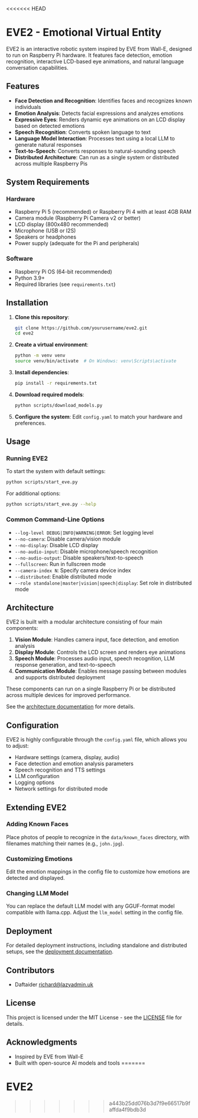 <<<<<<< HEAD
# EVE2 - Emotional Virtual Entity

EVE2 is an interactive robotic system inspired by EVE from Wall-E, designed to run on Raspberry Pi hardware. It features face detection, emotion recognition, interactive LCD-based eye animations, and natural language conversation capabilities.

## Features

- **Face Detection and Recognition**: Identifies faces and recognizes known individuals
- **Emotion Analysis**: Detects facial expressions and analyzes emotions
- **Expressive Eyes**: Renders dynamic eye animations on an LCD display based on detected emotions
- **Speech Recognition**: Converts spoken language to text
- **Language Model Interaction**: Processes text using a local LLM to generate natural responses
- **Text-to-Speech**: Converts responses to natural-sounding speech
- **Distributed Architecture**: Can run as a single system or distributed across multiple Raspberry Pis

## System Requirements

### Hardware

- Raspberry Pi 5 (recommended) or Raspberry Pi 4 with at least 4GB RAM
- Camera module (Raspberry Pi Camera v2 or better)
- LCD display (800x480 recommended)
- Microphone (USB or I2S)
- Speakers or headphones
- Power supply (adequate for the Pi and peripherals)

### Software

- Raspberry Pi OS (64-bit recommended)
- Python 3.9+
- Required libraries (see `requirements.txt`)

## Installation

1. **Clone this repository**:
   ```bash
   git clone https://github.com/yourusername/eve2.git
   cd eve2
   ```

2. **Create a virtual environment**:
   ```bash
   python -m venv venv
   source venv/bin/activate  # On Windows: venv\Scripts\activate
   ```

3. **Install dependencies**:
   ```bash
   pip install -r requirements.txt
   ```

4. **Download required models**:
   ```bash
   python scripts/download_models.py
   ```

5. **Configure the system**:
   Edit `config.yaml` to match your hardware and preferences.

## Usage

### Running EVE2

To start the system with default settings:

```bash
python scripts/start_eve.py
```

For additional options:

```bash
python scripts/start_eve.py --help
```

### Common Command-Line Options

- `--log-level DEBUG|INFO|WARNING|ERROR`: Set logging level
- `--no-camera`: Disable camera/vision module
- `--no-display`: Disable LCD display
- `--no-audio-input`: Disable microphone/speech recognition
- `--no-audio-output`: Disable speakers/text-to-speech
- `--fullscreen`: Run in fullscreen mode
- `--camera-index N`: Specify camera device index
- `--distributed`: Enable distributed mode
- `--role standalone|master|vision|speech|display`: Set role in distributed mode

## Architecture

EVE2 is built with a modular architecture consisting of four main components:

1. **Vision Module**: Handles camera input, face detection, and emotion analysis
2. **Display Module**: Controls the LCD screen and renders eye animations
3. **Speech Module**: Processes audio input, speech recognition, LLM response generation, and text-to-speech
4. **Communication Module**: Enables message passing between modules and supports distributed deployment

These components can run on a single Raspberry Pi or be distributed across multiple devices for improved performance.

See the [architecture documentation](docs/architecture.md) for more details.

## Configuration

EVE2 is highly configurable through the `config.yaml` file, which allows you to adjust:

- Hardware settings (camera, display, audio)
- Face detection and emotion analysis parameters
- Speech recognition and TTS settings
- LLM configuration
- Logging options
- Network settings for distributed mode

## Extending EVE2

### Adding Known Faces

Place photos of people to recognize in the `data/known_faces` directory, with filenames matching their names (e.g., `john.jpg`).

### Customizing Emotions

Edit the emotion mappings in the config file to customize how emotions are detected and displayed.

### Changing LLM Model

You can replace the default LLM model with any GGUF-format model compatible with llama.cpp. Adjust the `llm_model` setting in the config file.

## Deployment

For detailed deployment instructions, including standalone and distributed setups, see the [deployment documentation](docs/deployment.md).

## Contributors

- Daftaider <richard@lazyadmin.uk>

## License

This project is licensed under the MIT License - see the [LICENSE](LICENSE) file for details.

## Acknowledgments

- Inspired by EVE from Wall-E
- Built with open-source AI models and tools 
=======
# EVE2
>>>>>>> a443b25dd076b3d7f9e66517b9faffda4f9bdb3d
